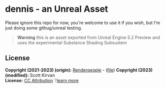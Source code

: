 # dennis - an Unreal Asset

Please ignore this repo for now, you're welcome to use it if you wish, but I'm just doing some githug/unreal testing.

> **Warning** this is an asset exported from Unreal Engine 5.2 Preview and uses the experimental Substance Shading Subsustem

## License

**Copyright (2021-2023) (origin):**  [Renderpeople](https://renderpeople.com/) - ([file](https://renderpeople.com/sample/free/renderpeople_free_posed_people_OBJ.zip))
**Copyright (2023) (modified):** Scott Kirvan   
**License:**  [CC Attribution](LICENSE.md) :grey_question:[learn more](http://creativecommons.org/licenses/by/4.0/)  
